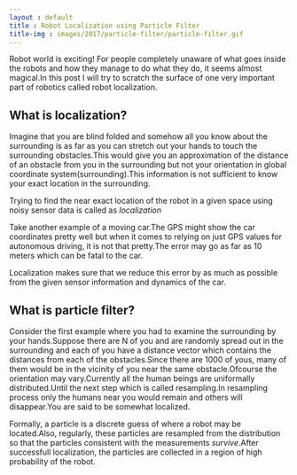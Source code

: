 ```yaml
---
layout : default
title : Robot Localization using Particle Filter
title-img : images/2017/particle-filter/particle-filter.gif
---
```


Robot world is exciting! For people completely unaware of what goes inside the robots and how they manage to do what they do, it seems almost magical.In this post I will try to scratch the surface of one very important part of robotics called robot localization.

<!--more-->

## What is localization?

Imagine that you are blind folded and somehow all you know about the surrounding is as far as you can stretch out your hands to touch the surrounding obstacles.This would give you an approximation of the distance of an obstacle from you in the surrounding but not your orientation in global coordinate system(surrounding).This information is not sufficient to know your exact location in the surrounding.

Trying to find the near exact location of the robot in a given space using noisy sensor data is called as *localization*

Take another example of a moving car.The GPS might show the car coordinates pretty well but when it comes to relying on just GPS values for autonomous driving, it is not that pretty.The error may go as far as 10 meters which can be fatal to the car.

Localization makes sure that we reduce this error by as much as possible from the given sensor information and dynamics of the car.


## What is particle filter?

Consider the first example where you had to examine the surrounding by your hands.Suppose there are N of you and are randomly spread out in the surrounding and each of you have a distance vector which contains the distances from each of the obstacles.Since there are 1000 of yous, many of them would be in the vicinity of you near the same obstacle.Ofcourse the orientation may vary.Currently all the human beings are uniformally distributed.Until the next step which is called resampling.In resampling process only the humans near you would remain and others will disappear.You are said to be somewhat localized.

Formally, a particle is a discrete guess of where a robot may be located.Also, regularly, these particles are resampled from the distribution so that the particles consistent with the measurements *survive*.After successfull localization, the particles are collected in a region of high probability of the robot.

